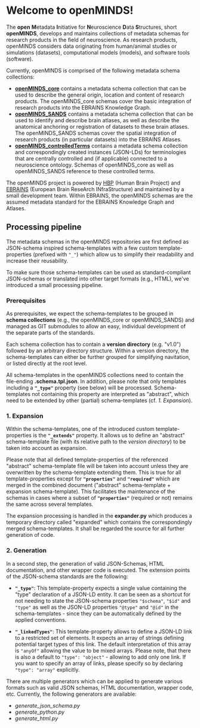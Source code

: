 # Welcome to openMINDS!

The **open** **M**etadata **I**nitiative for **N**euroscience **D**ata **S**tructures, short **openMINDS**, develops and maintains collections of metadata schemas for research products in the field of neuroscience. As research products, openMINDS considers data originating from human/animal studies or simulations (datasets), computational models (models), and software tools (software).

Currently, openMINDS is comprised of the following metadata schema collections:  
- [**openMINDS_core**](https://github.com/HumanBrainProject/openMINDS_core) contains a metadata schema collection that can be used to describe the general origin, location and content of research products. The openMINDS_core schemas cover the basic integration of research products into the EBRAINS Knowledge Graph. 
- [**openMINDS_SANDS**](https://github.com/HumanBrainProject/openMINDS_SANDS) contains a metadata schema collection that can be used to identify and describe brain atlases, as well as describe the anatomical anchoring or registration of datasets to these brain atlases. The openMINDS_SANDS schemas cover the spatial integration of research products (in particular datasets) into the EBRAINS Atlases.
- [**openMINDS_controlledTerms**](https://github.com/HumanBrainProject/openMINDS_controlledTerms) contains a metadata schema collection and correspondingly created instances (JSON-LDs) for terminologies that are centrally controlled and (if applicable) connected to a neuroscience ontology. Schemas of openMINDS_core as well as openMINDS_SANDS reference to these controlled terms. 

The openMINDS project is powered by [HBP](https://www.humanbrainproject.eu) (Human Brain Project) and [EBRAINS](https://ebrains.eu/) (European Brain ReseArch INfraStructure) and maintained by a small development team. Within EBRAINS, the openMINDS schemas are the assumed metadata standard for the EBRAINS Knowledge Graph and Atlases. 

## Processing pipeline
The metadata schemas in the openMINDS repositories are first defined as JSON-schema inspired schema-templates with a few custom template-properties (prefixed with `"_"`) which allow us to simplify their readability and increase their reusability. 

To make sure those schema-templates can be used as standard-compliant JSON-schemas or translated into other target formats (e.g., HTML), we've introduced a small processing pipeline.

### Prerequisites
As prerequisites, we expect the schema-templates to be grouped in **schema collections** (e.g., the openMINDS_core or openMINDS_SANDS) and managed as GIT submodules to allow an easy, individual development of the separate parts of the standards. 

Each schema collection has to contain a **version directory** (e.g. "v1.0") followed by an arbitrary directory structure. Within a version directory, the schema-templates can either be further grouped for simplifying navitation, or listed directly at the root level. 

All schema-templates in the openMINDS collections need to contain the file-ending **.schema.tpl.json**. In addition, please note that only templates including a **`"_type"`** property (see below) will be processed. Schema-templates not containing this property are interpreted as "abstract", which need to be extended by other (partial) schema-templates (cf. *1. Expansion*).

### 1. Expansion
Within the schema-templates, one of the introduced custom template-properties is the **`"_extends"`** property. It allows us to define an "abstract" schema-template file (with its relative path to the *version directory*) to be taken into account as expansion.

Please note that all defined template-properties of the referenced "abstract" schema-template file will be taken into account unless they are overwritten by the schema-template extending them. This is true for all template-properties except for **`"properties"`** and **`"required"`** which are merged in the combined document ("abstract" schema-template + expansion schema-template). This facilitates the maintenance of the schemas in cases where a subset of **`"properties"`** (required or not) remains the same across several templates.

The expansion processing is handled in the **expander.py** which produces a temporary directory called "expanded" which contains the correspondingly merged schema-templates. It shall be regarded the source for all further generation of code.

### 2. Generation
In a second step, the generation of valid JSON-Schemas, HTML documentation, and other wrapper code is executed. The extension points of the JSON-schema standards are the following:

- **`"_type"`**: This template-property expects a single value containing the "type" declaration of a JSON-LD entity. It can be seen as a shortcut for not needing to state the JSON-schema properties `"$schema"`, `"$id"` and `"type"` as well as the JSON-LD properties `"@type"` and `"@id"` in the schema-templates - since they can be automatically defined by the applied conventions.

- **`"_linkedTypes"`**: This template-property allows to define a JSON-LD link to a restricted set of elements. It expects an array of strings defining potential target types of this link. The default interpretation of this array is `"anyOf"` allowing the value to be mixed arrays. Please note, that there is also a default to `"type": "object"` - allowing to add only one link. If you want to specify an array of links, please specify so by declaring `"type": "array"` explicitly.


There are multiple generators which can be applied to generate various formats such as valid JSON schemas, HTML documentation, wrapper code, etc.
Currently, the following generators are available:

- *generate_json_schema.py*
- *generate_python.py*
- *generate_html.py*
